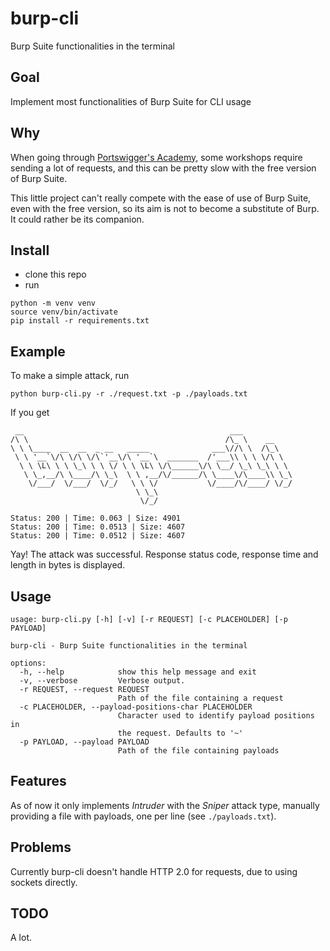 # burp-cli
Burp Suite functionalities in the terminal

## Goal
Implement most functionalities of Burp Suite for CLI usage

## Why
When going through [Portswigger's Academy](https://portswigger.net/web-security),
some workshops require sending a lot of requests, and this can be pretty slow with
the free version of Burp Suite. 

This little project can't really compete with the ease of use of Burp Suite, even
with the free version, so its aim is not to become a substitute of Burp. It could rather be
its companion.

## Install
- clone this repo
- run 
```
python -m venv venv
source venv/bin/activate
pip install -r requirements.txt
```

## Example
To make a simple attack, run
```
python burp-cli.py -r ./request.txt -p ./payloads.txt
```
If you get
```
 __                                              ___           
/\ \                                            /\_ \    __    
\ \ \____  __  __  _ __   _____              ___\//\ \  /\_\   
 \ \ '__`\/\ \/\ \/\`'__\/\ '__`\  _______  /'___\\ \ \ \/\ \  
  \ \ \L\ \ \ \_\ \ \ \/ \ \ \L\ \/\______\/\ \__/ \_\ \_\ \ \ 
   \ \_,__/\ \____/\ \_\  \ \ ,__/\/______/\ \____\/\____\\ \_\
    \/___/  \/___/  \/_/   \ \ \/           \/____/\/____/ \/_/
                            \ \_\                              
                             \/_/                              

Status: 200 | Time: 0.063 | Size: 4901
Status: 200 | Time: 0.0513 | Size: 4607
Status: 200 | Time: 0.0512 | Size: 4607
```
Yay! The attack was successful. Response status code, response time and length in bytes is displayed.

## Usage
```
usage: burp-cli.py [-h] [-v] [-r REQUEST] [-c PLACEHOLDER] [-p PAYLOAD]

burp-cli - Burp Suite functionalities in the terminal

options:
  -h, --help            show this help message and exit
  -v, --verbose         Verbose output.
  -r REQUEST, --request REQUEST
                        Path of the file containing a request
  -c PLACEHOLDER, --payload-positions-char PLACEHOLDER
                        Character used to identify payload positions in
                        the request. Defaults to '~'
  -p PAYLOAD, --payload PAYLOAD
                        Path of the file containing payloads
```

## Features
As of now it only implements *Intruder* with the *Sniper* attack type, manually
providing a file with payloads, one per line (see `./payloads.txt`).

## Problems
Currently burp-cli doesn't handle HTTP 2.0 for requests, due to using sockets directly.

## TODO
A lot.
